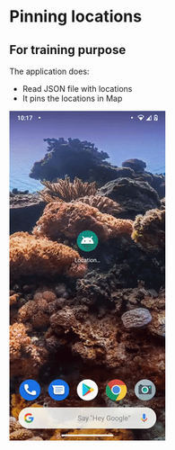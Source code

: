 # Pinning locations

## For training purpose

The application does:

- Read JSON file with locations
- It pins the locations in Map

![Locations showed in Map](locations.gif)
